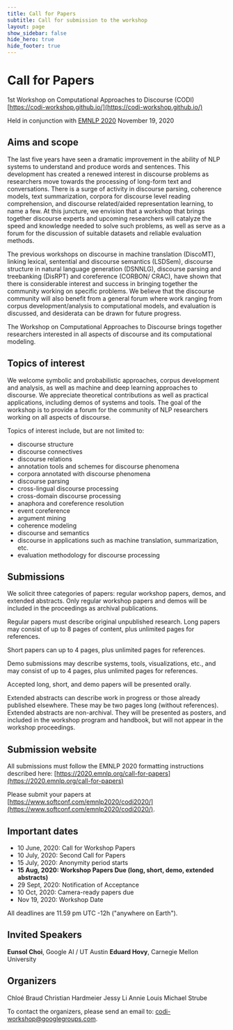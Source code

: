 ```yaml
---
title: Call for Papers
subtitle: Call for submission to the workshop
layout: page
show_sidebar: false
hide_hero: true
hide_footer: true
---
```


# Call for Papers

1st Workshop on Computational Approaches to Discourse (CODI) 
[https://codi-workshop.github.io/](https://codi-workshop.github.io/)

Held in conjunction with [EMNLP 2020](https://2020.emnlp.org/)
November 19, 2020

## Aims and scope

The last five years have seen a dramatic improvement in the ability of NLP systems to understand and produce words and sentences. This development has created a renewed interest in discourse problems as researchers move towards the processing of long-form text and conversations. There is a surge of activity in discourse parsing, coherence models, text summarization, corpora for discourse level reading comprehension, and discourse related/aided representation learning, to name a few. At this juncture, we envision that a workshop that brings together discourse experts and upcoming researchers will catalyze the speed and knowledge needed to solve such problems, as well as serve as a forum for the discussion of suitable datasets and reliable evaluation methods. 

The previous workshops on discourse in machine translation (DiscoMT), linking lexical, sentential and discourse semantics (LSDSem), discourse structure in natural language generation (DSNNLG), discourse parsing and treebanking (DisRPT) and coreference (CORBON/ CRAC), have shown that there is considerable interest and success in bringing together the community working on specific problems. We believe that the discourse community will also benefit from a general forum where work ranging from corpus development/analysis to computational models, and evaluation is discussed, and desiderata can be drawn for future progress. 

The Workshop on Computational Approaches to Discourse brings together researchers interested in all aspects of discourse and its computational modeling. 

## Topics of interest

We welcome symbolic and probabilistic approaches, corpus development and analysis, as well as machine and deep learning approaches to discourse. We appreciate theoretical contributions as well as practical applications, including demos of systems and tools. The goal of the workshop is to provide a forum for the community of NLP researchers working on all aspects of discourse. 

Topics of interest include, but are not limited to: 
- discourse structure 
- discourse connectives
- discourse relations 
- annotation tools and schemes for discourse phenomena 
- corpora annotated with discourse phenomena 
- discourse parsing 
- cross-lingual discourse processing 
- cross-domain discourse processing 
- anaphora and coreference resolution 
- event coreference 
- argument mining 
- coherence modeling 
- discourse and semantics 
- discourse in applications such as machine translation, summarization, etc. 
- evaluation methodology for discourse processing 

## Submissions 

We solicit three categories of papers: regular workshop papers, demos, and extended abstracts. Only regular workshop papers and demos will be included in the proceedings as archival publications. 

Regular papers must describe original unpublished research. Long papers may consist of up to 8 pages of content, plus unlimited pages for references. 

Short papers can up to 4 pages, plus unlimited pages for references. 

Demo submissions may describe systems, tools, visualizations, etc., and may consist of up to 4 pages, plus unlimited pages for references. 

Accepted long, short, and demo papers will be presented orally. 

Extended abstracts can describe work in progress or those already published elsewhere. These may be two pages long (without references). Extended abstracts are non-archival. They will be presented as posters, and included in the workshop program and handbook, but will not appear in the workshop proceedings.

## Submission website

All submissions must follow the EMNLP 2020 formatting instructions described here: [https://2020.emnlp.org/call-for-papers](https://2020.emnlp.org/call-for-papers) 

Please submit your papers at [https://www.softconf.com/emnlp2020/codi2020/](https://www.softconf.com/emnlp2020/codi2020/).

## Important dates

- 10 June, 2020: Call for Workshop Papers
- 10 July, 2020: Second Call for Papers
- 15 July, 2020: Anonymity period starts
- **15 Aug, 2020: Workshop Papers Due (long, short, demo, extended abstracts)**
- 29 Sept, 2020: Notification of Acceptance
- 10 Oct, 2020: Camera-ready papers due
- Nov 19, 2020: Workshop Date

All deadlines are 11.59 pm UTC -12h ("anywhere on Earth").

## Invited Speakers 

**Eunsol Choi**, Google AI / UT Austin
**Eduard Hovy**, Carnegie Mellon University

## Organizers

Chloé Braud
Christian Hardmeier
Jessy Li
Annie Louis
Michael Strube

To contact the organizers, please send an email to: [codi-workshop@googlegroups.com](codi-workshop@googlegroups.com).


